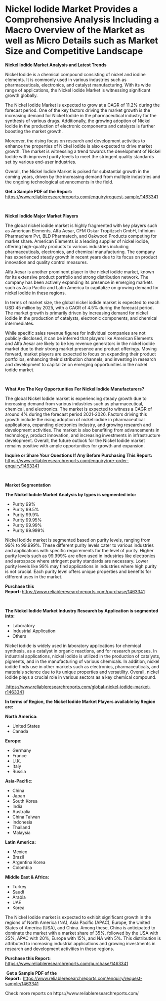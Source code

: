 <p><h1>Nickel Iodide Market Provides a Comprehensive Analysis Including a Macro Overview of the Market as well as Micro Details such as Market Size and Competitive Landscape</h1></p><p><strong>Nickel Iodide Market Analysis and Latest Trends</strong></p>
<p><p>Nickel Iodide is a chemical compound consisting of nickel and iodine elements. It is commonly used in various industries such as pharmaceuticals, electronics, and catalyst manufacturing. With its wide range of applications, the Nickel Iodide Market is witnessing significant growth globally.</p><p>The Nickel Iodide Market is expected to grow at a CAGR of 11.2% during the forecast period. One of the key factors driving the market growth is the increasing demand for Nickel Iodide in the pharmaceutical industry for the synthesis of various drugs. Additionally, the growing adoption of Nickel Iodide in the production of electronic components and catalysts is further boosting the market growth.</p><p>Moreover, the rising focus on research and development activities to enhance the properties of Nickel Iodide is also expected to drive market growth. The market is witnessing a trend towards the development of Nickel Iodide with improved purity levels to meet the stringent quality standards set by various end-user industries.</p><p>Overall, the Nickel Iodide Market is poised for substantial growth in the coming years, driven by the increasing demand from multiple industries and the ongoing technological advancements in the field.</p></p>
<p><strong>Get a Sample PDF of the Report:&nbsp;</strong> <a href="https://www.reliableresearchreports.com/enquiry/request-sample/1463341">https://www.reliableresearchreports.com/enquiry/request-sample/1463341</a></p>
<p>&nbsp;</p>
<p><strong>Nickel Iodide Major Market Players</strong></p>
<p><p>The global nickel iodide market is highly fragmented with key players such as American Elements, Alfa Aesar, CFM Oskar Tropitzsch GmbH, Infinium Pharmachem Pvt, BLD Pharmatech, and Oakwood Products competing for market share. American Elements is a leading supplier of nickel iodide, offering high-quality products to various industries including pharmaceuticals, electronics, and chemical manufacturing. The company has experienced steady growth in recent years due to its focus on product innovation and quality control measures.</p><p>Alfa Aesar is another prominent player in the nickel iodide market, known for its extensive product portfolio and strong distribution network. The company has been actively expanding its presence in emerging markets such as Asia Pacific and Latin America to capitalize on growing demand for nickel iodide in these regions.</p><p>In terms of market size, the global nickel iodide market is expected to reach USD 45 million by 2025, with a CAGR of 4.5% during the forecast period. The market growth is primarily driven by increasing demand for nickel iodide in the production of catalysts, electronic components, and chemical intermediates.</p><p>While specific sales revenue figures for individual companies are not publicly disclosed, it can be inferred that players like American Elements and Alfa Aesar are likely to be key revenue generators in the nickel iodide market due to their strong market presence and product offerings. Moving forward, market players are expected to focus on expanding their product portfolios, enhancing their distribution channels, and investing in research and development to capitalize on emerging opportunities in the nickel iodide market.</p></p>
<p>&nbsp;</p>
<p><strong>What Are The Key Opportunities For Nickel Iodide Manufacturers?</strong></p>
<p><p>The global Nickel Iodide market is experiencing steady growth due to increasing demand from various industries such as pharmaceutical, chemical, and electronics. The market is expected to witness a CAGR of around 4% during the forecast period 2021-2026. Factors driving this growth include the rising adoption of nickel iodide in pharmaceutical applications, expanding electronics industry, and growing research and development activities. The market is also benefiting from advancements in technology, product innovation, and increasing investments in infrastructure development. Overall, the future outlook for the Nickel Iodide market remains positive with ample opportunities for growth and expansion.</p></p>
<p><strong>Inquire or Share Your Questions If Any Before Purchasing This Report:</strong> <a href="https://www.reliableresearchreports.com/enquiry/pre-order-enquiry/1463341">https://www.reliableresearchreports.com/enquiry/pre-order-enquiry/1463341</a></p>
<p>&nbsp;</p>
<p><strong>Market Segmentation</strong></p>
<p><strong>The Nickel Iodide Market Analysis by types is segmented into:</strong></p>
<p><ul><li>Purity 99%</li><li>Purity 99.5%</li><li>Purity 99.9%</li><li>Purity 99.95%</li><li>Purity 99.99%</li><li>Purity 99.999%</li></ul></p>
<p><p>Nickel Iodide market is segmented based on purity levels, ranging from 99% to 99.999%. These different purity levels cater to various industries and applications with specific requirements for the level of purity. Higher purity levels such as 99.999% are often used in industries like electronics and aerospace where stringent purity standards are necessary. Lower purity levels like 99% may find applications in industries where high purity is not crucial. Each purity level offers unique properties and benefits for different uses in the market.</p></p>
<p><strong>Purchase this Report:&nbsp;</strong><a href="https://www.reliableresearchreports.com/purchase/1463341">https://www.reliableresearchreports.com/purchase/1463341</a></p>
<p>&nbsp;</p>
<p><strong>The Nickel Iodide Market Industry Research by Application is segmented into:</strong></p>
<p><ul><li>Laboratory</li><li>Industrial Application</li><li>Others</li></ul></p>
<p><p>Nickel iodide is widely used in laboratory applications for chemical synthesis, as a catalyst in organic reactions, and for research purposes. In industrial applications, nickel iodide is utilized in the production of catalysts, pigments, and in the manufacturing of various chemicals. In addition, nickel iodide finds use in other markets such as electronics, pharmaceuticals, and materials science due to its unique properties and versatility. Overall, nickel iodide plays a crucial role in various sectors as a key chemical compound.</p></p>
<p><a href="https://www.reliableresearchreports.com/global-nickel-iodide-market-r1463341">&nbsp;https://www.reliableresearchreports.com/global-nickel-iodide-market-r1463341</a></p>
<p><strong>In terms of Region, the Nickel Iodide Market Players available by Region are:</strong></p>
<p>
    <p> <strong> North America: </strong>
        <ul>
            <li>United States</li>
            <li>Canada</li>
        </ul>
        </p> 
    <p> <strong> Europe: </strong>
        <ul>
            <li>Germany</li>
            <li>France</li>
            <li>U.K.</li>
            <li>Italy</li>
            <li>Russia</li>
        </ul>
        </p> 
    <p> <strong> Asia-Pacific: </strong>
        <ul>
            <li>China</li>
            <li>Japan</li>
            <li>South Korea</li>
            <li>India</li>
            <li>Australia</li>
            <li>China Taiwan</li>
            <li>Indonesia</li>
            <li>Thailand</li>
            <li>Malaysia</li>
        </ul>
        </p> 
    <p> <strong> Latin America: </strong>
        <ul>
            <li>Mexico</li>
            <li>Brazil</li>
            <li>Argentina Korea</li>
            <li>Colombia</li>
        </ul>
        </p> 
    <p> <strong> Middle East & Africa: </strong>
        <ul>
            <li>Turkey</li>
            <li>Saudi</li>
            <li>Arabia</li>
            <li>UAE</li>
            <li>Korea</li>
        </ul>
    </p>
    </p>
<p><p>The Nickel Iodide market is expected to exhibit significant growth in the regions of North America (NA), Asia Pacific (APAC), Europe, the United States of America (USA), and China. Among these, China is anticipated to dominate the market with a market share of 35%, followed by the USA with 25%, APAC with 20%, Europe with 15%, and NA with 5%. This distribution is attributed to increasing industrial applications and growing investments in research and development activities in these regions.</p></p>
<p><strong>Purchase this Report: </strong><a href="https://www.reliableresearchreports.com/purchase/1463341">https://www.reliableresearchreports.com/purchase/1463341</a></p>
<p>&nbsp;<strong>Get a Sample PDF of the Report:&nbsp;&nbsp;</strong><a href="https://www.reliableresearchreports.com/enquiry/request-sample/1463341">https://www.reliableresearchreports.com/enquiry/request-sample/1463341</a></p>
<p><strong></strong></p>
<p>Check more reports on https://www.reliableresearchreports.com/</p>